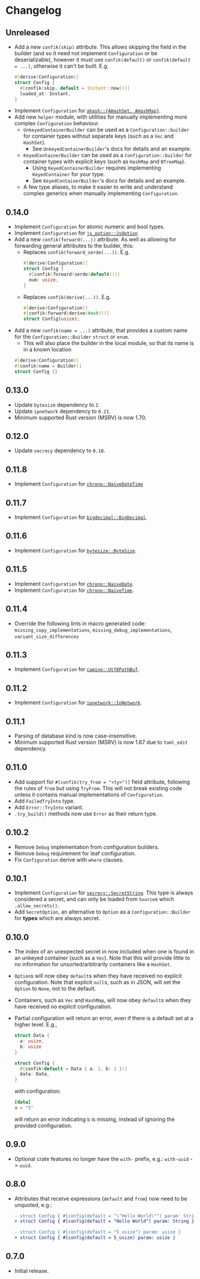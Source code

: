 # Changelog

## Unreleased

- Add a new `confik(skip)` attribute. This allows skipping the field in the builder (and so it need not implement `Configuration` or be deserializable), however it must use `confik(default)` or `confik(default = ...)`, otherwise it can't be built. E.g.
  ```rust
  #[derive(Configuration)]
  struct Config {
    #[confik(skip, default = Instant::now())]
    loaded_at: Instant,
  }
  ```
- Implement `Configuration` for [`ahash::{AHashSet, AHashMap}`](https://docs.rs/ahash/0.8.11/ahash/).
- Add new `helper` module, with utilities for manually implementing more complex `Configuration` behaviour.
  - `UnkeyedContainerBuilder` can be used as a `Configuration::builder` for container types without separate keys (such as a `Vec` and `HashSet`).
    - See `UnkeyedContainerBuilder`'s docs for details and an example.
  - `KeyedContainerBuilder` can be used as a `Configuration::builder` for container types with explicit keys (such as `HashMap` and `BTreeMap`).
    - Using `KeyedContainerBuilder` requires implementing `KeyedContainer` for your type.
    - See `KeyedContainerBuilder`'s docs for details and an example.
  - A few type aliases, to make it easier to write and understand complex generics when manually implementing `Configuration`.

## 0.14.0

- Implement `Configuration` for atomic numeric and bool types.
- Implement `Configuration` for [`js_option::JsOption`](https://docs.rs/js_option/0.1.1/js_option/enum.JsOption.html)
- Add a new `confik(forward(...))` attribute. As well as allowing for forwarding general attributes to the builder, this:
  - Replaces `confik(forward_serde(...))`. E.g.
    ```rust
    #[derive(Configuration)]
    struct Config {
      #[confik(forward(serde(default)))]
      num: usize,
    }
    ```
  - Replaces `confik(derive(...))`. E.g.
    ```rust
    #[derive(Configuration)]
    #[confik(forward(derive(Hash)))]
    struct Config(usize);
    ```
- Add a new `confik(name = ...)` attribute, that provides a custom name for the `Configuration::Builder` `struct` or `enum`.
  - This will also place the builder in the local module, so that its name is in a known location
  ```rust
  #[derive(Configuration)]
  #[confik(name = Builder)]
  struct Config {}
  ```

## 0.13.0

- Update `bytesize` dependency to `2`.
- Update `ipnetwork` dependency to `0.21`.
- Minimum supported Rust version (MSRV) is now 1.70.

## 0.12.0

- Update `secrecy` dependency to `0.10`.

## 0.11.8

- Implement `Configuration` for [`chrono::NaiveDateTime`](https://docs.rs/chrono/0.4/chrono/naive/struct.NaiveDateTime.html)

## 0.11.7

- Implement `Configuration` for [`bigdecimal::BigDecimal`](https://docs.rs/bigdecimal/0.4/bigdecimal/struct.BigDecimal.html).

## 0.11.6

- Implement `Configuration` for [`bytesize::ByteSize`](https://docs.rs/bytesize/1/bytesize/struct.ByteSize.html).

## 0.11.5

- Implement `Configuration` for [`chrono::NaiveDate`](https://docs.rs/chrono/0.4/chrono/naive/struct.NaiveDate.html).
- Implement `Configuration` for [`chrono::NaiveTime`](https://docs.rs/chrono/0.4/chrono/naive/struct.NaiveTime.html).

## 0.11.4

- Override the following lints in macro generated code: `missing_copy_implementations`, `missing_debug_implementations`, `variant_size_differences`

## 0.11.3

- Implement `Configuration` for [`camino::Utf8PathBuf`](https://docs.rs/camino/1/camino/struct.Utf8PathBuf.html).

## 0.11.2

- Implement `Configuration` for [`ipnetwork::IpNetwork`](https://docs.rs/ipnetwork/0.20/ipnetwork/enum.IpNetwork.html).

## 0.11.1

- Parsing of database kind is now case-insensitive.
- Minimum supported Rust version (MSRV) is now 1.67 due to `toml_edit` dependency.

## 0.11.0

- Add support for `#[confik(try_from = "<ty>")]` field attribute, following the rules of `from` but using `TryFrom`. This will not break existing code unless it contains manual implementations of `Configuration`.
- Add `FailedTryInto` type.
- Add `Error::TryInto` variant.
- `.try_build()` methods now use `Error` as their return type.

## 0.10.2

- Remove `Debug` implementation from configuration builders.
- Remove `Debug` requirement for leaf configuration.
- Fix `Configuration` derive with `where` clauses.

## 0.10.1

- Implement `Configuration` for [`secrecy::SecretString`](https://docs.rs/secrecy/0.8/secrecy/type.SecretString.html). This type is always considered a secret, and can only be loaded from `Source`s which `.allow_secrets()`.
- Add `SecretOption`, an alternative to `Option` as a `Configuration::Builder` for **types** which are always secret.

## 0.10.0

- The index of an unexpected secret in now included when one is found in an unkeyed container (such as a `Vec`). Note that this will provide little to no information for unsorted/arbitrarily containers like a `HashSet`.
- `Option`s will now obey `default`s when they have received no explicit configuration. Note that explicit `null`s, such as in JSON, will set the `Option` to `None`, not to the default.
- Containers, such as `Vec` and `HashMap`, will now obey `default`s when they have received no explicit configuration.
- Partial configuration will return an error, even if there is a default set at a higher level. E.g.,

  ```rust
  struct Data {
    a: usize,
    b: usize
  }

  struct Config {
    #[confik(default = Data { a: 1, b: 2 })]
    data: Data,
  }
  ```

  with configuration:

  ```toml
  [data]
  a = "5"
  ```

  will return an error indicating `b` is missing, instead of ignoring the provided configuration.

## 0.9.0

- Optional crate features no longer have the `with-` prefix, e.g.: `with-uuid` -> `uuid`.

## 0.8.0

- Attributes that receive expressions (`default` and `from`) now need to be unquoted, e.g.:

  ```diff
  - struct Config { #[config(default = "\"Hello World\"") param: String }
  + struct Config { #[config(default = "Hello World") param: String }

  - struct Config { #[config(default = "5_usize") param: usize }
  + struct Config { #[config(default = 5_usize) param: usize }
  ```

## 0.7.0

- Initial release.
